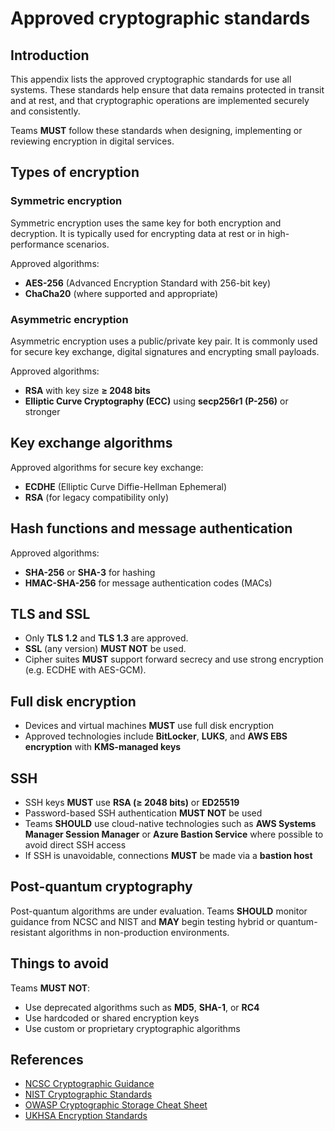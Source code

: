# Approved cryptographic standards

## Introduction

This appendix lists the approved cryptographic standards for use all systems. These standards help ensure that data remains protected in transit and at rest, and that cryptographic operations are implemented securely and consistently.

Teams **MUST** follow these standards when designing, implementing or reviewing encryption in digital services.

## Types of encryption

### Symmetric encryption

Symmetric encryption uses the same key for both encryption and decryption. It is typically used for encrypting data at rest or in high-performance scenarios.

Approved algorithms:

- **AES-256** (Advanced Encryption Standard with 256-bit key)
- **ChaCha20** (where supported and appropriate)

### Asymmetric encryption

Asymmetric encryption uses a public/private key pair. It is commonly used for secure key exchange, digital signatures and encrypting small payloads.

Approved algorithms:

- **RSA** with key size **≥ 2048 bits**
- **Elliptic Curve Cryptography (ECC)** using **secp256r1 (P-256)** or stronger

## Key exchange algorithms

Approved algorithms for secure key exchange:

- **ECDHE** (Elliptic Curve Diffie-Hellman Ephemeral)
- **RSA** (for legacy compatibility only)

## Hash functions and message authentication

Approved algorithms:

- **SHA-256** or **SHA-3** for hashing
- **HMAC-SHA-256** for message authentication codes (MACs)

## TLS and SSL

- Only **TLS 1.2** and **TLS 1.3** are approved.
- **SSL** (any version) **MUST NOT** be used.
- Cipher suites **MUST** support forward secrecy and use strong encryption (e.g. ECDHE with AES-GCM).

## Full disk encryption

- Devices and virtual machines **MUST** use full disk encryption
- Approved technologies include **BitLocker**, **LUKS**, and **AWS EBS encryption** with **KMS-managed keys**

## SSH

- SSH keys **MUST** use **RSA (≥ 2048 bits)** or **ED25519**
- Password-based SSH authentication **MUST NOT** be used
- Teams **SHOULD** use cloud-native technologies such as **AWS Systems Manager Session Manager** or **Azure Bastion Service** where possible to avoid direct SSH access
- If SSH is unavoidable, connections **MUST** be made via a **bastion host**

## Post-quantum cryptography

Post-quantum algorithms are under evaluation. Teams **SHOULD** monitor guidance from NCSC and NIST and **MAY** begin testing hybrid or quantum-resistant algorithms in non-production environments.

## Things to avoid

Teams **MUST NOT**:

- Use deprecated algorithms such as **MD5**, **SHA-1**, or **RC4**
- Use hardcoded or shared encryption keys
- Use custom or proprietary cryptographic algorithms

## References

- [NCSC Cryptographic Guidance](https://www.ncsc.gov.uk/section/advice-guidance/all-topics?topics=Cryptography&sort=date%2Bdesc)
- [NIST Cryptographic Standards](https://www.nist.gov/cryptography)
- [OWASP Cryptographic Storage Cheat Sheet](https://cheatsheetseries.owasp.org/cheatsheets/Cryptographic_Storage_Cheat_Sheet.html)
- [UKHSA Encryption Standards](https://ukhsa.atlassian.net/wiki/spaces/AT/pages/170627302/Encryption+Standards)
